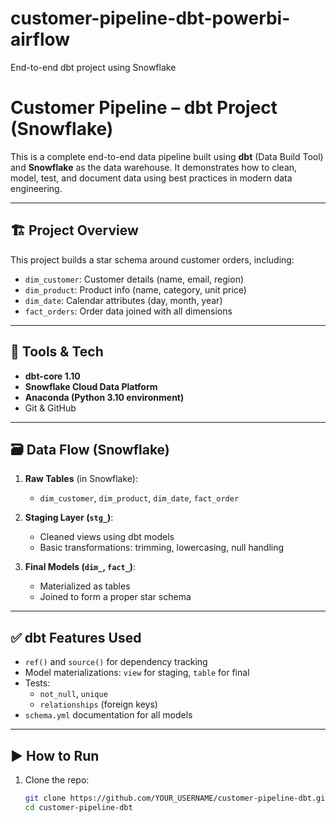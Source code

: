 # customer-pipeline-dbt-powerbi-airflow
End-to-end dbt project using Snowflake
# Customer Pipeline – dbt Project (Snowflake)

This is a complete end-to-end data pipeline built using **dbt** (Data Build Tool) and **Snowflake** as the data warehouse. It demonstrates how to clean, model, test, and document data using best practices in modern data engineering.

---

## 🏗️ Project Overview

This project builds a star schema around customer orders, including:

- `dim_customer`: Customer details (name, email, region)
- `dim_product`: Product info (name, category, unit price)
- `dim_date`: Calendar attributes (day, month, year)
- `fact_orders`: Order data joined with all dimensions

---

## 🔧 Tools & Tech

- **dbt-core 1.10**
- **Snowflake Cloud Data Platform**
- **Anaconda (Python 3.10 environment)**
- Git & GitHub

---

## 🗃️ Data Flow (Snowflake)

1. **Raw Tables** (in Snowflake):
   - `dim_customer`, `dim_product`, `dim_date`, `fact_order`

2. **Staging Layer (`stg_`)**:
   - Cleaned views using dbt models
   - Basic transformations: trimming, lowercasing, null handling

3. **Final Models (`dim_`, `fact_`)**:
   - Materialized as tables
   - Joined to form a proper star schema

---

## ✅ dbt Features Used

- `ref()` and `source()` for dependency tracking
- Model materializations: `view` for staging, `table` for final
- Tests:
  - `not_null`, `unique`
  - `relationships` (foreign keys)
- `schema.yml` documentation for all models

---

## ▶️ How to Run

1. Clone the repo:
   ```bash
   git clone https://github.com/YOUR_USERNAME/customer-pipeline-dbt.git
   cd customer-pipeline-dbt
